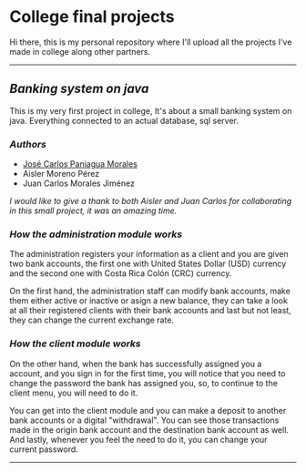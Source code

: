 # **College final projects**

Hi there, this is my personal repository where I'll upload all the projects I've made in college along other partners.

---

## _Banking system on java_

This is my very first project in college, It's about a small banking system on java. Everything connected to an actual database, sql server.

### *Authors*
* [José Carlos Paniagua Morales](https://www.linkedin.com/in/josé-carlos-paniagua-morales-2162a6232/)
* Aisler Moreno Pérez
* Juan Carlos Morales Jiménez

_I would like to give a thank to both Aisler and Juan Carlos for collaborating in this small project, it was an amazing time._

### *How the administration module works*
The administration registers your information as a client and you are given two bank accounts, the first one with United States Dollar (USD) currency and the second one with Costa Rica Colón (CRC) currency.

On the first hand, the administration staff can modify bank accounts, make them either active or inactive or asign a new balance, they can take a look at all their registered clients with their bank accounts and last but not least, they can change the current exchange rate.

### *How the client module works*
On the other hand, when the bank has successfully assigned you a account, and you sign in for the first time, you will notice that you need to change the password the bank has assigned you, so, to continue to the client menu, you will need to do it.

You can get into the client module and you can make a deposit to another bank accounts or a digital "withdrawal". You can see those transactions made in the origin bank account and the destination bank account as well. And lastly, whenever you feel the need to do it, you can change your current password.

---